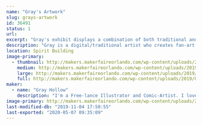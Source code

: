 ```yaml
---
name: "Gray's Artwork"
slug: grays-artwork
id: 36491
status: 1
url: 
excerpt: "Gray's exhibit displays a combination of both traditional and digital fan-art."
description: "Gray is a digital/traditional artist who creates fan-art inspired pieces. Some of those pieces include comic-book characters such as spider-man. Other inspirations are characters of video games, anime, cartoons, and Animated Movies."
location: Spirit Building
image-primary:
  - thumbnail: http://makers.makerfaireorlando.com/wp-content/uploads/2019/08/InsomiacSpidey_PrintReady-150x150.jpg
    medium: http://makers.makerfaireorlando.com/wp-content/uploads/2019/08/InsomiacSpidey_PrintReady-236x300.jpg
    large: http://makers.makerfaireorlando.com/wp-content/uploads/2019/08/InsomiacSpidey_PrintReady-805x1024.jpg
    full: http://makers.makerfaireorlando.com/wp-content/uploads/2019/08/InsomiacSpidey_PrintReady.jpg
maker:
  - name: "Gray Hollow"
    description: "I'm a Free-lance Illustrator and Comic-Artist. I love to draw Fan-art of comics, videogames,  cartoons, and animated movies.  "
image-primary: http://makers.makerfaireorlando.com/wp-content/uploads/2019/08/IMG_0095-768x1024.jpg
last-modified-db: "2019-11-04 17:50:55"
last-exported: "2020-05-07 09:35:09"
---
```


